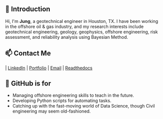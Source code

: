 ## 👋 Introduction
Hi, I'm **Jung**, a geotechnical engineer in Houston, TX. I have been working in the offshore oil & gas industry, and my research interests include geotechnical engineering, geology, geophysics, offshore engineering, risk assessment, and reliability analysis using Bayesian Method.


## 📫 Contact Me
| [LinkedIn](https://www.linkedin.com/in/jungrak-son/) | [Portfolio](https://sites.google.com/view/jungrak-son-phd-pe) | [Email](mailto:jon.jungrak.son@gmail.com) | [Readthedocs](https://geosohn.readthedocs.io/en/latest/)


## 🌱 GitHub is for
- Managing offshore engineering skills to teach in the future.
- Developing Python scripts for automating tasks.
- Catching up with the fast-moving world of Data Science, though Civil engineering may seem old-fashioned.

<!--
**jrson11/jrson11** is a ✨ _special_ ✨ repository because its `README.md` (this file) appears on your GitHub profile.

Here are some ideas to get you started:

- 🔭 I’m currently working on ...
- 🌱 I’m currently learning ...
- 👯 I’m looking to collaborate on ...
- 🤔 I’m looking for help with ...
- 💬 Ask me about ...
- 📫 How to reach me: ...
- 😄 Pronouns: ...
- ⚡ Fun fact: ...
-->
